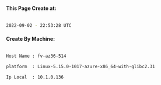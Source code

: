 
   
#### This Page Create at:

```bash

2022-09-02 - 22:53:28 UTC

```

#### Create By Machine:

```bash

Host Name : fv-az36-514

platform  : Linux-5.15.0-1017-azure-x86_64-with-glibc2.31

Ip Local  : 10.1.0.136

```

